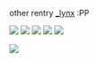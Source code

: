 other rentry [_lynx](https://rentry.co/_lynx) :PP

![](https://64.media.tumblr.com/45136d54b5ece02bd81c2836f580eead/bf20e6d390cc0ec8-fe/s100x200/917b840835956b037a95eb3f50b7c99603243014.gifv) ![](https://64.media.tumblr.com/59d2b2cceb7a9856c2321f9630e4ed0a/bf20e6d390cc0ec8-00/s100x200/8515f9ed05b53c58fb7ee42caf981f5724e4ef6f.pnj) ![](https://64.media.tumblr.com/a9cc6ac03135c48ac15b78e3000b29f8/bf20e6d390cc0ec8-a6/s100x200/e025df98ae8b849f67d1be3a137febdb0f80d5a8.gifv) ![](https://windowsme.neocities.org/images/stamps/stamps3/nJiUiTv.png)
![](https://laboratory.neocities.org/stamps/blue/53.gif)

![](https://64.media.tumblr.com/7e91010e7e5afaff0b1b9acb645d6f2a/67fea4e19051af73-6c/s2048x3072/eb30d113e33984073a87a00e50c04dc600e37f24.jpg)
